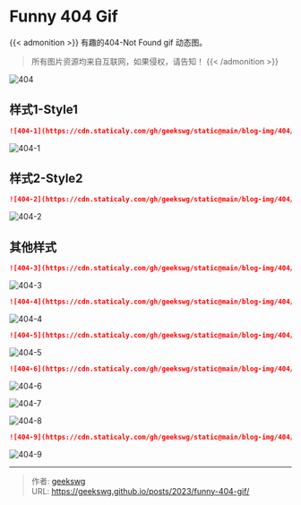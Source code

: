 # Funny 404 Gif

{{< admonition >}}
有趣的404-Not Found gif 动态图。
> 所有图片资源均来自互联网，如果侵权，请告知！
{{< /admonition >}}
<!--more-->
![404](https://cdn.staticaly.com/gh/geekswg/static@main/blog-img/404/404.gif "样式-Style")

## 样式1-Style1

```md
![404-1](https://cdn.staticaly.com/gh/geekswg/static@main/blog-img/404/404-1.gif "样式1-Style1")
```

![404-1](https://cdn.staticaly.com/gh/geekswg/static@main/blog-img/404/404-1.gif "样式1-Style1")

## 样式2-Style2

```md
![404-2](https://cdn.staticaly.com/gh/geekswg/static@main/blog-img/404/404-2.gif "样式2-Style1")
```

![404-2](https://cdn.staticaly.com/gh/geekswg/static@main/blog-img/404/404-2.gif "样式2-Style1")

## 其他样式

```md
![404-3](https://cdn.staticaly.com/gh/geekswg/static@main/blog-img/404/404-3.gif "样式3-Style1")
```

![404-3](https://cdn.staticaly.com/gh/geekswg/static@main/blog-img/404/404-3.gif "样式3-Style1")

```md
![404-4](https://cdn.staticaly.com/gh/geekswg/static@main/blog-img/404/404-4.gif "样式3-Style1")
```

![404-4](https://cdn.staticaly.com/gh/geekswg/static@main/blog-img/404/404-4.gif "样式4-Style1")

```md
![404-5](https://cdn.staticaly.com/gh/geekswg/static@main/blog-img/404/404-5.gif "样式3-Style1")
```

![404-5](https://cdn.staticaly.com/gh/geekswg/static@main/blog-img/404/404-5.gif "样式5-Style1")

```md
![404-6](https://cdn.staticaly.com/gh/geekswg/static@main/blog-img/404/404-6.gif "样式6-Style1")
```

![404-6](https://cdn.staticaly.com/gh/geekswg/static@main/blog-img/404/404-6.gif "样式6-Style1")

![404-7](https://cdn.staticaly.com/gh/geekswg/static@main/blog-img/404/404-7.gif "样式7-Style1")

![404-8](https://cdn.staticaly.com/gh/geekswg/static@main/blog-img/404/404-8.gif "样式8-Style2")

```md
![404-9](https://cdn.staticaly.com/gh/geekswg/static@main/blog-img/404/404-9.gif "样式9-Style1")
```

![404-9](https://cdn.staticaly.com/gh/geekswg/static@main/blog-img/404/404-9.gif "样式9-Style1")


---

> 作者: [geekswg](https://geekswg.github.io)  
> URL: https://geekswg.github.io/posts/2023/funny-404-gif/  


